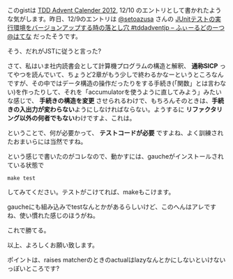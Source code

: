 このgistは [TDD Advent Calender 2012](http://atnd.org/events/33846), 12/10 のエントリとして書かれたような気がします。昨日、12/9のエントリは [@setoazusa](https://twitter.com/setoazusa) さんの [JUnitテストの実行環境をバージョンアップする時の落とし穴 #tddadventjp – ふぃーるどのーつ@はてな](http://d.hatena.ne.jp/setoazusa/20121209/1355056720) だったそうです。

そう、だれがJSTに従うと言った?

さて、私はいま社内読書会として計算機プログラムの構造と解釈、 **通称SICP** ってやつを読んでいて、ちょうど2章がもう少しで終わるかなーというところなんですが、その中ではデータ構造の操作だったりをする手続き(「関数」とは言わない)を作ったりして、それを「accumulatorを使うように直してみよう」みたいな感じで、 **手続きの構造を変更** させられるわけで、もちろんそのときは、**手続きの入出力が変わらない**ようにしなければならない。ようするに **リファクタリング以外の何者でもない**わけですよ、これは。

ということで、何が必要かって、 **テストコードが必要** ですよね、よく訓練されたおまいらには当然ですね。

という感じで書いたのがコレなので、動かすには、gaucheがインストールされている状態で

```
make test
```

してみてください。テストがこけてれば、makeもこけます。

gaucheにも組み込みでtestなんとかがあるらしいけど、このへんはアレですね、使い慣れた感じのほうがね。

これで勝てる。

以上、よろしくお願い致します。

ポイントは、raises matcherのときのactualはlazyなんとかにしないといけないっぽいところです?